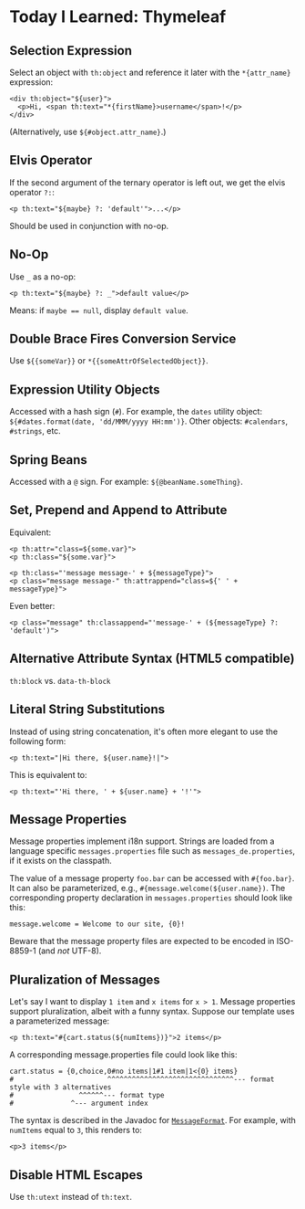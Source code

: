 # Today I Learned: Thymeleaf

## Selection Expression

Select an object with `th:object` and reference it later with the `*{attr_name}` expression:

    <div th:object="${user}">
      <p>Hi, <span th:text="*{firstName}>username</span>!</p>
    </div>

(Alternatively, use `${#object.attr_name}`.)


## Elvis Operator

If the second argument of the ternary operator is left out, we get the elvis operator `?:`:

    <p th:text="${maybe} ?: 'default'">...</p>

Should be used in conjunction with no-op.


## No-Op

Use `_` as a no-op:

    <p th:text="${maybe} ?: _">default value</p>

Means: if `maybe == null`, display `default value`.


## Double Brace Fires Conversion Service

Use `${{someVar}}` or `*{{someAttrOfSelectedObject}}`.


## Expression Utility Objects

Accessed with a hash sign (`#`). For example, the `dates` utility object: `${#dates.format(date,
'dd/MMM/yyyy HH:mm')}`. Other objects: `#calendars`, `#strings`, etc.


## Spring Beans

Accessed with a `@` sign. For example: `${@beanName.someThing}`.


## Set, Prepend and Append to Attribute

Equivalent:

    <p th:attr="class=${some.var}">
    <p th:class="${some.var}">

    <p th:class="'message message-' + ${messageType}">
    <p class="message message-" th:attrappend="class=${' ' + messageType}">

Even better:

    <p class="message" th:classappend="'message-' + (${messageType} ?: 'default')">


## Alternative Attribute Syntax (HTML5 compatible)

`th:block` vs. `data-th-block`


## Literal String Substitutions

Instead of using string concatenation, it's often more elegant to use the following form:

    <p th:text="|Hi there, ${user.name}!|">

This is equivalent to:

    <p th:text="'Hi there, ' + ${user.name} + '!'">


## Message Properties

Message properties implement i18n support. Strings are loaded from a language specific
`messages.properties` file such as `messages_de.properties`, if it exists on the classpath.

The value of a message property `foo.bar` can be accessed with `#{foo.bar}`. It can also be
parameterized, e.g., `#{message.welcome(${user.name})`. The corresponding property declaration in
`messages.properties` should look like this:

    message.welcome = Welcome to our site, {0}!

Beware that the message property files are expected to be encoded in ISO-8859-1 (and *not* UTF-8).


## Pluralization of Messages

Let's say I want to display `1 item` and `x items` for `x > 1`. Message properties support
pluralization, albeit with a funny syntax. Suppose our template uses a parameterized message:

    <p th:text="#{cart.status(${numItems})}">2 items</p>

A corresponding message.properties file could look like this:

    cart.status = {0,choice,0#no items|1#1 item|1<{0} items}
    #                       ^^^^^^^^^^^^^^^^^^^^^^^^^^^^^^^--- format style with 3 alternatives
    #                ^^^^^^--- format type
    #              ^--- argument index

The syntax is described in the Javadoc for [`MessageFormat`][MessageFormat]. For example, with
`numItems` equal to `3`, this renders to:

    <p>3 items</p>

[MessageFormat]: https://docs.oracle.com/en/java/javase/11/docs/api/java.base/java/text/MessageFormat.html


## Disable HTML Escapes

Use `th:utext` instead of `th:text`.
